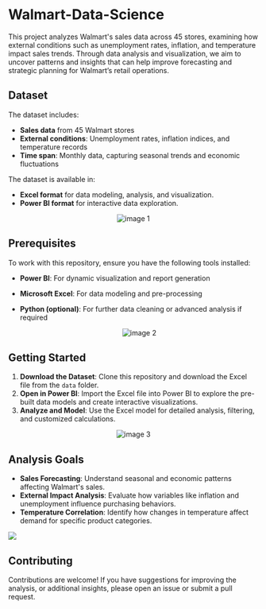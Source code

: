 # Walmart-Data-Science
This project analyzes Walmart's sales data across 45 stores, examining how external conditions such as unemployment rates, inflation, and temperature impact sales trends. Through data analysis and visualization, we aim to uncover patterns and insights that can help improve forecasting and strategic planning for Walmart’s retail operations.

## Dataset

The dataset includes:
- **Sales data** from 45 Walmart stores
- **External conditions**: Unemployment rates, inflation indices, and temperature records
- **Time span**: Monthly data, capturing seasonal trends and economic fluctuations

The dataset is available in:
- **Excel format** for data modeling, analysis, and visualization.
- **Power BI format** for interactive data exploration.

<p align="center">
  <img src="https://github.com/user-attachments/assets/19bb2472-be1a-48c0-828c-ebf077bfc438" alt="image 1"/>
</p>





## Prerequisites

To work with this repository, ensure you have the following tools installed:
- **Power BI**: For dynamic visualization and report generation
- **Microsoft Excel**: For data modeling and pre-processing
- **Python (optional)**: For further data cleaning or advanced analysis if required

  <p align="center">
  <img src="https://github.com/user-attachments/assets/4d398de1-e0ff-4b6e-9471-5ab182561f29" alt="image 2"/>
</p>

## Getting Started

1. **Download the Dataset**: Clone this repository and download the Excel file from the `data` folder.
2. **Open in Power BI**: Import the Excel file into Power BI to explore the pre-built data models and create interactive visualizations.
3. **Analyze and Model**: Use the Excel model for detailed analysis, filtering, and customized calculations.

<p align="center">
  <img src="https://github.com/user-attachments/assets/0e430822-cd07-4059-a941-93509c58510e" alt="image 3"/>
</p>


## Analysis Goals

- **Sales Forecasting**: Understand seasonal and economic patterns affecting Walmart's sales.
- **External Impact Analysis**: Evaluate how variables like inflation and unemployment influence purchasing behaviors.
- **Temperature Correlation**: Identify how changes in temperature affect demand for specific product categories.

<img src="https://user-images.githubusercontent.com/73097560/115834477-dbab4500-a447-11eb-908a-139a6edaec5c.gif">


## Contributing

Contributions are welcome! If you have suggestions for improving the analysis, or additional insights, please open an issue or submit a pull request.
